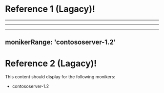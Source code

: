 # Reference 1 (Lagacy)!

---
---

---
monikerRange: 'contososerver-1.2'
---

# Reference 2 (Lagacy)!

This content should display for the following monikers:
* contososerver-1.2
